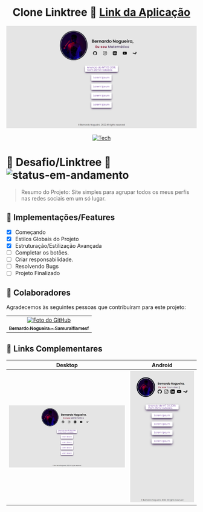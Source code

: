 <div align="center">
  
# Clone Linktree 🗻 <a href="https://bernardonogueira8.netlify.app/">Link da Aplicação</a>

</div>

![Video-Aplicação](https://github.com/Samuraiflamesf/Clone_Linktree/blob/main/components/promisse/desktop.png?raw=true)

<div align="center">
  
[![Tech](https://skillicons.dev/icons?i=html,css,js)](https://skillicons.dev)

</div>

# 📄 Desafio/Linktree 🗻 ![status-em-andamento](https://user-images.githubusercontent.com/62897976/185768581-1d051a52-2e60-4378-b31d-39028cbfb5c8.svg)

> Resumo do Projeto: Site simples para agrupar todos os meus perfis nas redes sociais em um só lugar.

## 🎯 Implementações/Features

- [x] Começando
- [x] Estilos Globais do Projeto
- [x] Estruturação/Estilização Avançada
- [ ] Completar os botões.
- [ ] Criar responsabilidade.
- [ ] Resolvendo Bugs
- [ ] Projeto Finalizado

## 🤝 Colaboradores

Agradecemos às seguintes pessoas que contribuíram para este projeto:

<table>
  <tr>
    <td align="center">
      <a href="#">
        <img src="https://avatars.githubusercontent.com/u/62897976?s=400&u=afa8e717adda64a162c125cbbbcdfa187b86348a&v=4" width="160px;" alt="Foto do GitHub"/><br>
          <sub>
          <b>
          Bernardo Nogueira - Samuraiflamesf
          </b>
        </sub>
      </a>
    </td>
  </tr>
</table>

## 📕 Links Complementares

| Desktop | Android  |
| ------------------- | ------------------- |
| <img src="https://github.com/Samuraiflamesf/Clone_Linktree/blob/main/components/promisse/desktop.png?raw=true"> | <img src="https://github.com/Samuraiflamesf/Clone_Linktree/blob/main/components/promisse/android.png?raw=true"> |
